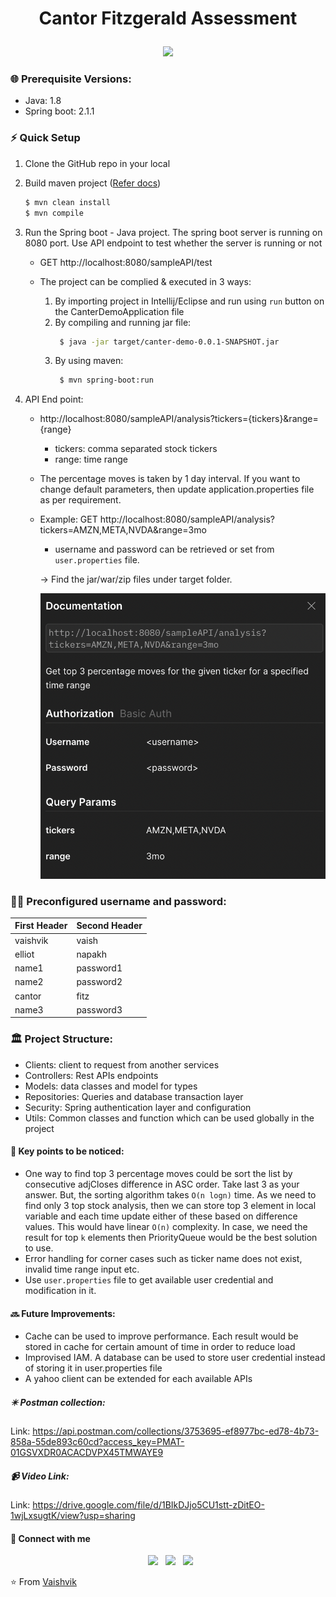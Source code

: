 <h1 align="center">

[//]: # (  <img alt="cgapp logo" src="https://www.google.com/imgres?imgurl=https%3A%2F%2Fsovereignstrategy.com%2Fwp-content%2Fuploads%2F2021%2F05%2Fcantor-300x300.png&imgrefurl=https%3A%2F%2Fsovereignstrategy.com%2Fportfolio-item%2Fcantor-fitzgerald%2F&tbnid=nvyYYxsSoWe96M&vet=12ahUKEwiw7dPhw6n9AhV_JmIAHaLzDDkQMygSegUIARCRAg..i&docid=0-AWeVlMLMmxHM&w=300&h=300&q=cantor%20fitzgerald&ved=2ahUKEwiw7dPhw6n9AhV_JmIAHaLzDDkQMygSegUIARCRAg" width="224px"/><br/>)
  Cantor Fitzgerald Assessment
</h1>

<div id="header" align="center">
  <img src="https://media.giphy.com/media/M9gbBd9nbDrOTu1Mqx/giphy.gif" width="100"/>
</div>

### 🌐 Prerequisite Versions:

- Java: 1.8
- Spring boot: 2.1.1

### ⚡ Quick Setup

1. Clone the GitHub repo in your local
2. Build maven project ([Refer docs](https://metamug.com/article/java/build-run-java-maven-project-command-line.html))
    ```bash
    $ mvn clean install
    $ mvn compile
    ```
3. Run the Spring boot - Java project. The spring boot server is running on 8080 port. Use API endpoint to test whether
   the server is running or not
      - GET http://localhost:8080/sampleAPI/test

      - The project can be complied & executed in 3 ways:
          1. By importing project in Intellij/Eclipse and run using `run` button on the CanterDemoApplication file
          2. By compiling and running jar file:
             ```bash
              $ java -jar target/canter-demo-0.0.1-SNAPSHOT.jar 
             ```
          3. By using maven:
             ```bash
              $ mvn spring-boot:run 
             ```

4. API End point:
    - http://localhost:8080/sampleAPI/analysis?tickers={tickers}&range={range}
        - tickers: comma separated stock tickers
        - range: time range
    - The percentage moves is taken by 1 day interval. If you want to change default parameters, then update application.properties file as per requirement. 
    - Example: GET http://localhost:8080/sampleAPI/analysis?tickers=AMZN,META,NVDA&range=3mo
      - username and password can be retrieved or set from `user.properties` file.

      &rarr;  Find the jar/war/zip files under target folder.

      ![plot](./api-doc.png)


### 👨‍💻 Preconfigured username and password: 

| First Header | Second Header |
|--------------|---------------|
| vaishvik     | vaish         |
| elliot       | napakh        |
| name1        | password1     |
| name2        | password2     |
| cantor       | fitz          |
| name3        | password3     |


### 🏛️ Project Structure:

- Clients: client to request from another services
- Controllers: Rest APIs endpoints
- Models: data classes and model for types
- Repositories: Queries and database transaction layer
- Security: Spring authentication layer and configuration
- Utils: Common classes and function which can be used globally in the project

#### 🔆 Key points to be noticed:

- One way to find top 3 percentage moves could be sort the list by consecutive adjCloses difference in ASC order. Take
  last 3 as your answer. But, the sorting algorithm takes `O(n logn)` time. As we need to find only 3 top stock
  analysis, then we can store top 3 element in local variable and each time update either of these based on difference
  values. This would have linear `O(n)` complexity. In case, we need the result for top `k` elements then PriorityQueue
  would be the best solution to use.
- Error handling for corner cases such as ticker name does not exist, invalid time range input etc.
- Use `user.properties` file to get available user credential and modification in it.

#### 🔜 Future Improvements:

- Cache can be used to improve performance. Each result would be stored in cache for certain amount of time in order to
  reduce load
- Improvised IAM. A database can be used to store user credential instead of storing it in user.properties file
- A yahoo client can be extended for each available APIs

##### ✴️ Postman collection:

Link: https://api.postman.com/collections/3753695-ef8977bc-ed78-4b73-858a-55de893c60cd?access_key=PMAT-01GSVXDR0ACACDVPX45TMWAYE9

##### 📹 Video Link:

Link: https://drive.google.com/file/d/1BIkDJjo5CU1stt-zDitEO-1wjLxsugtK/view?usp=sharing

#### 📲 Connect with me

<p align="center">
&nbsp; <a href="https://twitter.com/vaishvikb24" target="_blank" rel="noopener noreferrer"><img src="https://img.icons8.com/plasticine/100/000000/twitter.png" width="50" /></a>  
&nbsp; <a href="https://www.linkedin.com/in/vaishvik-brahmbhatt-176948166/" target="_blank" rel="noopener noreferrer"><img src="https://img.icons8.com/plasticine/100/000000/linkedin.png" width="50" /></a>
&nbsp; <a href="mailto:vbrahmb2@stevens.edu" target="_blank" rel="noopener noreferrer"><img src="https://img.icons8.com/plasticine/100/000000/gmail.png"  width="50" /></a>
</p>

⭐️ From [Vaishvik](https://github.com/vaishvik24)
